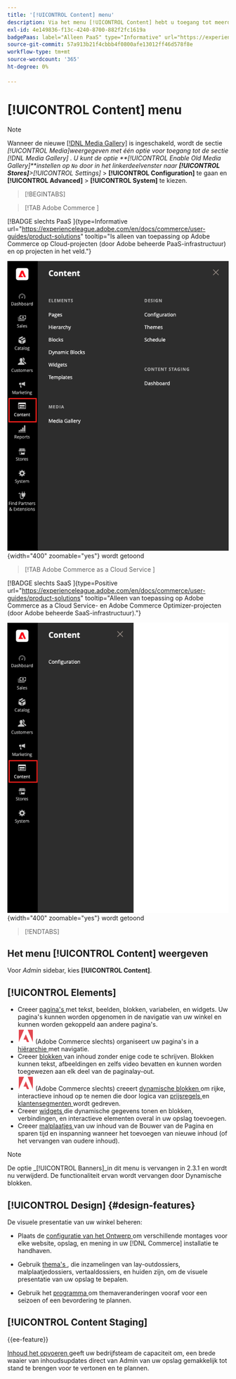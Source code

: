 ```yaml
---
title: '[!UICONTROL Content] menu'
description: Via het menu [!UICONTROL Content] hebt u toegang tot meerdere functies voor het beheer van de inhoud in uw winkel.
exl-id: 4e149836-f13c-4240-8700-882f2fc1619a
badgePaas: label="Alleen PaaS" type="Informative" url="https://experienceleague.adobe.com/en/docs/commerce/user-guides/product-solutions" tooltip="Is alleen van toepassing op Adobe Commerce op Cloud-projecten (door Adobe beheerde PaaS-infrastructuur) en op projecten in het veld."
source-git-commit: 57a913b21f4cbbb4f0800afe13012ff46d578f8e
workflow-type: tm+mt
source-wordcount: '365'
ht-degree: 0%

---
```


# [!UICONTROL Content] menu

>[!NOTE]
>
>Wanneer de nieuwe [[!DNL Media Gallery]](media-gallery.md) is ingeschakeld, wordt de sectie _[!UICONTROL Media]_weergegeven met één optie voor toegang tot de sectie [!DNL Media Gallery] . U kunt de optie **[!UICONTROL Enable Old Media Gallery]**instellen op `No` door in het linkerdeelvenster naar **[!UICONTROL Stores]**>_[!UICONTROL Settings]_ > **[!UICONTROL Configuration]** te gaan en **[!UICONTROL Advanced]** > **[!UICONTROL System]** te kiezen.

>[!BEGINTABS]

>[!TAB  Adobe Commerce ]

[!BADGE  slechts PaaS ]{type=Informative url="https://experienceleague.adobe.com/en/docs/commerce/user-guides/product-solutions" tooltip="Is alleen van toepassing op Adobe Commerce op Cloud-projecten (door Adobe beheerde PaaS-infrastructuur) en op projecten in het veld."}

![ het [!UICONTROL Content] menu dat in Admin ](./assets/admin-menu-content.png){width="400" zoomable="yes"} wordt getoond

>[!TAB  Adobe Commerce as a Cloud Service ]

[!BADGE  slechts SaaS ]{type=Positive url="https://experienceleague.adobe.com/en/docs/commerce/user-guides/product-solutions" tooltip="Alleen van toepassing op Adobe Commerce as a Cloud Service- en Adobe Commerce Optimizer-projecten (door Adobe beheerde SaaS-infrastructuur)."}

![ het [!UICONTROL Content] menu dat in Admin ](./assets/admin-menu-content-accs.png){width="400" zoomable="yes"} wordt getoond

>[!ENDTABS]

## Het menu [!UICONTROL Content] weergeven

Voor _Admin_ sidebar, kies **[!UICONTROL Content]**.

## [!UICONTROL Elements]

- Creeer [ pagina&#39;s ](pages.md) met tekst, beelden, blokken, variabelen, en widgets. Uw pagina&#39;s kunnen worden opgenomen in de navigatie van uw winkel en kunnen worden gekoppeld aan andere pagina&#39;s.
- ![ Adobe Commerce ](../assets/adobe-logo.svg) (Adobe Commerce slechts) organiseert uw pagina&#39;s in a [ hiërarchie ](page-hierarchy.md) met navigatie.
- Creeer [ blokken ](blocks.md) van inhoud zonder enige code te schrijven. Blokken kunnen tekst, afbeeldingen en zelfs video bevatten en kunnen worden toegewezen aan elk deel van de paginalay-out.
- ![ Adobe Commerce ](../assets/adobe-logo.svg) (Adobe Commerce slechts) creeert [ dynamische blokken ](dynamic-blocks.md) om rijke, interactieve inhoud op te nemen die door logica van [ prijsregels ](../merchandising-promotions/introduction.md#promotions) en [ klantensegmenten ](../customers/customer-segments.md) wordt gedreven.
- Creeer [ widgets ](widgets.md) die dynamische gegevens tonen en blokken, verbindingen, en interactieve elementen overal in uw opslag toevoegen.
- Creeer [ malplaatjes ](../page-builder/templates.md) van uw inhoud van de Bouwer van de Pagina en sparen tijd en inspanning wanneer het toevoegen van nieuwe inhoud (of het vervangen van oudere inhoud).

>[!NOTE]
>
>De optie _[!UICONTROL Banners]_in dit menu is vervangen in 2.3.1 en wordt nu verwijderd. De functionaliteit ervan wordt vervangen door Dynamische blokken.

## [!UICONTROL Design] {#design-features}

De visuele presentatie van uw winkel beheren:

- Plaats de [ configuratie van het Ontwerp ](configuration.md) om verschillende montages voor elke website, opslag, en mening in uw [!DNL Commerce] installatie te handhaven.

- Gebruik [ thema&#39;s ](themes.md), die inzamelingen van lay-outdossiers, malplaatjedossiers, vertaaldossiers, en huiden zijn, om de visuele presentatie van uw opslag te bepalen.

- Gebruik het [ programma ](schedule.md) om themaveranderingen vooraf voor een seizoen of een bevordering te plannen.

## [!UICONTROL Content Staging]

{{ee-feature}}

[ Inhoud het opvoeren ](content-staging.md) geeft uw bedrijfsteam de capaciteit om, een brede waaier van inhoudsupdates direct van Admin van uw opslag gemakkelijk tot stand te brengen voor te vertonen en te plannen.

